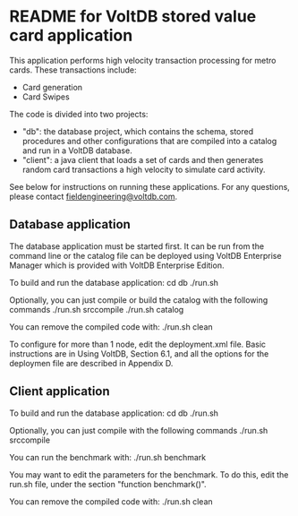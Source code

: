 # README for VoltDB stored value card application #

This application performs high velocity transaction processing for metro cards.  These transactions include:

- Card generation
- Card Swipes

The code is divided into two projects:

- "db": the database project, which contains the schema, stored procedures and other configurations that are compiled into a catalog and run in a VoltDB database.  
- "client": a java client that loads a set of cards and then generates random card transactions a high velocity to simulate card activity.

See below for instructions on running these applications.  For any questions, 
please contact fieldengineering@voltdb.com.


Database application
--------------------

The database application must be started first.  It can be run from the command line
or the catalog file can be deployed using VoltDB Enterprise Manager which is
provided with VoltDB Enterprise Edition.


To build and run the database application:
  cd db
  ./run.sh

Optionally, you can just compile or build the catalog with the following commands
  ./run.sh srccompile
  ./run.sh catalog

You can remove the compiled code with:
  ./run.sh clean

To configure for more than 1 node, edit the deployment.xml file.  Basic instructions
are in Using VoltDB, Section 6.1, and all the options for the deploymen file are described
in Appendix D.


Client application
------------------
To build and run the database application:
  cd db
  ./run.sh

Optionally, you can just compile with the following commands
  ./run.sh srccompile

You can run the benchmark with:
  ./run.sh benchmark

You may want to edit the parameters for the benchmark.  To do this, edit the run.sh file, under
the section "function benchmark()".

You can remove the compiled code with:
./run.sh clean

